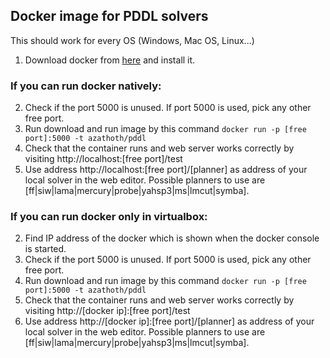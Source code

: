 ## Docker image for PDDL solvers

This should work for every OS (Windows, Mac OS, Linux...)  
1. Download docker from [here](https://www.docker.com/community-edition#/download) and install it.  

### If you can run docker natively:
2. Check if the port 5000 is unused. If port 5000 is used, pick any other free port.  
3. Run download and run image by this command `docker run -p [free port]:5000 -t azathoth/pddl`  
4. Check that the container runs and web server works correctly by visiting http://localhost:[free port]/test  
5. Use address http://localhost:[free port]/[planner] as address of your local solver in the web editor.
Possible planners to use are [ff|siw|lama|mercury|probe|yahsp3|ms|lmcut|symba].  

### If you can run docker only in virtualbox:
2. Find IP address of the docker which is shown when the docker console is started.
3. Check if the port 5000 is unused. If port 5000 is used, pick any other free port.  
4. Run download and run image by this command `docker run -p [free port]:5000 -t azathoth/pddl`  
5. Check that the container runs and web server works correctly by visiting http://[docker ip]:[free port]/test  
6. Use address http://[docker ip]:[free port]/[planner] as address of your local solver in the web editor.
Possible planners to use are [ff|siw|lama|mercury|probe|yahsp3|ms|lmcut|symba].  


